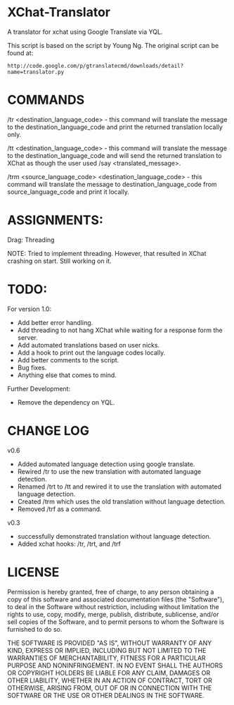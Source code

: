 XChat-Translator
================

A translator for xchat using Google Translate via YQL.

This script is based on the script by Young Ng.  The original script can be found at:

	http://code.google.com/p/gtranslatecmd/downloads/detail?name=translator.py

COMMANDS
========
/tr <destination_language_code> <message> - this command will translate the message to the destination_language_code and print the returned translation locally only.

/tt <destination_language_code> <message> - this command will translate the message to the destination_language_code and will send the returned translation to XChat as though the user used /say <translated_message>.

/trm <source_language_code> <destination_language_code> <message> - this command will translate the message to destination_language_code from source_language_code and print it locally.

ASSIGNMENTS:
============
Drag: Threading

NOTE: Tried to implement threading.  However, that resulted in XChat crashing on start.  Still working on it.

TODO:
=====
For version 1.0:
- Add better error handling.
- Add threading to not hang XChat while waiting for a response form the server.
- Add automated translations based on user nicks.
- Add a hook to print out the language codes locally.
- Add better comments to the script.
- Bug fixes.
- Anything else that comes to mind.

Further Development:
- Remove the dependency on YQL.

CHANGE LOG
==========
v0.6
- Added automated language detection using google translate.
- Rewired /tr to use the new translation with automated language detection.
- Renamed /trt to /tt and rewired it to use the translation with automated language detection.
- Created /trm which uses the old translation without language detection.
- Removed /trf as a command.

v0.3
- successfully demonstrated translation without language detection.
- Added xchat hooks: /tr, /trt, and /trf

LICENSE
=======
Permission is hereby granted, free of charge, to any person obtaining a copy of this software and associated documentation files (the "Software"), to deal in the Software without restriction, including without limitation the rights to use, copy, modify, merge, publish, distribute, sublicense, and/or sell copies of the Software, and to permit persons to whom the Software is furnished to do so.

THE SOFTWARE IS PROVIDED "AS IS", WITHOUT WARRANTY OF ANY KIND, EXPRESS OR IMPLIED, INCLUDING BUT NOT LIMITED TO THE WARRANTIES OF MERCHANTABILITY, FITNESS FOR A PARTICULAR PURPOSE AND NONINFRINGEMENT. IN NO EVENT SHALL THE AUTHORS OR COPYRIGHT HOLDERS BE LIABLE FOR ANY CLAIM, DAMAGES OR OTHER LIABILITY, WHETHER IN AN ACTION OF CONTRACT, TORT OR OTHERWISE, ARISING FROM, OUT OF OR IN CONNECTION WITH THE SOFTWARE OR THE USE OR OTHER DEALINGS IN THE SOFTWARE.
